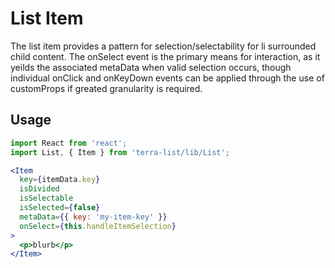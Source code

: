 # List Item

The list item provides a pattern for selection/selectability for li surrounded child content. The onSelect event is the primary means for interaction, as it yeilds the associated metaData when valid selection occurs, though individual onClick and onKeyDown events can be applied through the use of customProps if greated granularity is required.

## Usage

```jsx
import React from 'react';
import List, { Item } from 'terra-list/lib/List';

<Item
  key={itemData.key}
  isDivided
  isSelectable
  isSelected={false}
  metaData={{ key: 'my-item-key' }}
  onSelect={this.handleItemSelection}
>
  <p>blurb</p>
</Item>


```
